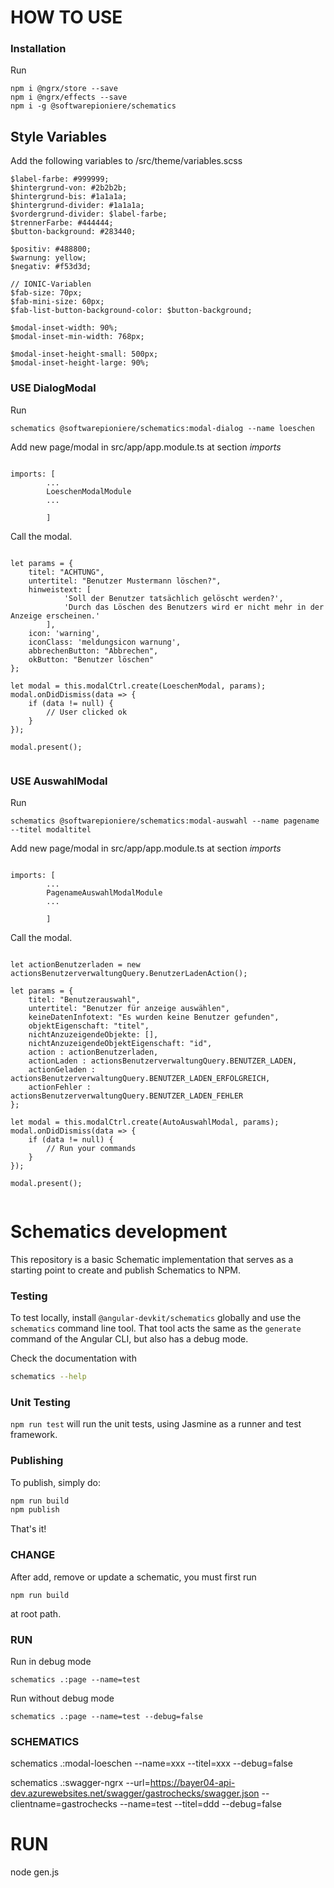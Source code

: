# HOW TO USE

### Installation

Run

```
npm i @ngrx/store --save
npm i @ngrx/effects --save
npm i -g @softwarepioniere/schematics
```

## Style Variables

Add the following variables to /src/theme/variables.scss

```
$label-farbe: #999999;
$hintergrund-von: #2b2b2b;
$hintergrund-bis: #1a1a1a;
$hintergrund-divider: #1a1a1a;
$vordergrund-divider: $label-farbe;
$trennerFarbe: #444444;
$button-background: #283440;

$positiv: #488800;
$warnung: yellow;
$negativ: #f53d3d;

// IONIC-Variablen
$fab-size: 70px;
$fab-mini-size: 60px;
$fab-list-button-background-color: $button-background;

$modal-inset-width: 90%;
$modal-inset-min-width: 768px;

$modal-inset-height-small: 500px;
$modal-inset-height-large: 90%;
```


### USE DialogModal

Run 

```
schematics @softwarepioniere/schematics:modal-dialog --name loeschen
```

Add new page/modal in src/app/app.module.ts at section *imports*

```

imports: [
        ...
        LoeschenModalModule
        ...

        ]
```

Call the modal.

```

let params = {
    titel: "ACHTUNG",
    untertitel: "Benutzer Mustermann löschen?",
    hinweistext: [
            'Soll der Benutzer tatsächlich gelöscht werden?', 
            'Durch das Löschen des Benutzers wird er nicht mehr in der Anzeige erscheinen.'
        ],
    icon: 'warning',
    iconClass: 'meldungsicon warnung',
    abbrechenButton: "Abbrechen",
    okButton: "Benutzer löschen"
};

let modal = this.modalCtrl.create(LoeschenModal, params);
modal.onDidDismiss(data => {
    if (data != null) {
        // User clicked ok
    }
});

modal.present();
        
```


### USE AuswahlModal

Run 

```
schematics @softwarepioniere/schematics:modal-auswahl --name pagename --titel modaltitel
```

Add new page/modal in src/app/app.module.ts at section *imports*

```

imports: [
        ...
        PagenameAuswahlModalModule
        ...

        ]
```

Call the modal.

```

let actionBenutzerladen = new actionsBenutzerverwaltungQuery.BenutzerLadenAction();

let params = {
    titel: "Benutzerauswahl",
    untertitel: "Benutzer für anzeige auswählen",
    keineDatenInfotext: "Es wurden keine Benutzer gefunden",
    objektEigenschaft: "titel",
    nichtAnzuzeigendeObjekte: [],
    nichtAnzuzeigendeObjektEigenschaft: "id",
    action : actionBenutzerladen,
    actionLaden : actionsBenutzerverwaltungQuery.BENUTZER_LADEN,
    actionGeladen : actionsBenutzerverwaltungQuery.BENUTZER_LADEN_ERFOLGREICH,
    actionFehler : actionsBenutzerverwaltungQuery.BENUTZER_LADEN_FEHLER
};

let modal = this.modalCtrl.create(AutoAuswahlModal, params);
modal.onDidDismiss(data => {
    if (data != null) {
        // Run your commands
    }
});

modal.present();
        
```


# Schematics development

This repository is a basic Schematic implementation that serves as a starting point to create and publish Schematics to NPM.

### Testing

To test locally, install `@angular-devkit/schematics` globally and use the `schematics` command line tool. That tool acts the same as the `generate` command of the Angular CLI, but also has a debug mode.

Check the documentation with
```bash
schematics --help
```

### Unit Testing

`npm run test` will run the unit tests, using Jasmine as a runner and test framework.

### Publishing

To publish, simply do:

```bash
npm run build
npm publish
```

That's it!
 
### CHANGE
After add, remove or update a schematic, you must first run 

```
npm run build 
```

at root path.
 
### RUN

Run in debug mode
```
schematics .:page --name=test
```

Run without debug mode
```
schematics .:page --name=test --debug=false
```

### SCHEMATICS
schematics .:modal-loeschen --name=xxx --titel=xxx --debug=false


schematics .:swagger-ngrx --url=https://bayer04-api-dev.azurewebsites.net/swagger/gastrochecks/swagger.json --clientname=gastrochecks --name=test --titel=ddd --debug=false

# RUN
node gen.js